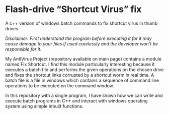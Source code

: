 # Flash-drive “Shortcut Virus” fix

A c++ version of windows batch commands to fix shortcut virus in thumb drives

*Disclaimer: First understand the program before executing it for it may cause damage to your files if used carelessly and the developer won’t be responsible for it.*

My AntiVirus Project (repository available on main page) contains a module named Fix Shortcut. I find this module particularly interesting because it executes a batch file and performs the given operations on the chosen drive and fixes the shortcut links corrupted by a shortcut worm in real time. A batch file is a file in windows which contains a sequence of command line operations to be executed on the command window.

In this repository with a single program, I have shown how we can write and execute batch programs in C++ and interact with windows operating system using simple inbuilt functions.
